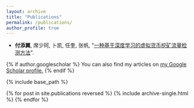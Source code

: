```yaml
---
layout: archive
title: "Publications"
permalink: /publications/
author_profile: true
---
```


<!--  * Shaoke Xi, **Tianyi Fu**, Kai Bu, Chunling Yang, Zhihua Chang, Wenzhi Chen, Zhou Ma, Chongjie Chen, Yongsheng Shen, and Kui Ren, &quot;[MineShark: Cryptomining Traffic Detection at Scale]()&quot;. *in The Network and Distributed System Security Symposium (NDSS) San Diego, California, USA, Feburary 23-28, 2025* (**NDSS 2025**). -->

 * **付添翼**, 席少珂, 卜凯, 任奎, 张帆, &quot;[一种基于深度学习的虚拟货币挖矿流量检测方法](https://kns.cnki.net/kcms2/article/abstract?v=JgtjNxUAsgf_yHY7xSQjXuaS-hrOuH9X9v7UfacoU4k4-5ZuKgQRdEKh92yFya3mPlUwg0MHdLhQxf15c5oYq5hj8rwepo_PSA2WdgJsybEHpP6AfP2NCPeE2sawcMkJy2SofB1RayFPcQEkP3_OS1kXcJdje7HWtNuKK3eEeIR6I6yYpUeebG5YvRY4pDQuyDo2x8NxsoJ3BmlkdOdY5M_u2OW7Y2B8yc71q4tRVrK7ve55qy4kZiKnIFQqMLbrIZ7eStoWAlTcREDyctSREXdB8xOnjbhDmpsQghb5snK1ii6dPvpPoQbTBMxrEZAH-U8YJufrR-CZbHII1OxRSOdkcetKtOIJSllPXbjh73E=&uniplatform=NZKPT&language=CHS)&quot;. 


{% if author.googlescholar %}
  You can also find my articles on <u><a href="{{author.googlescholar}}">my Google Scholar profile</a>.</u>
{% endif %}

{% include base_path %}

{% for post in site.publications reversed %}
  {% include archive-single.html %}
{% endfor %}

